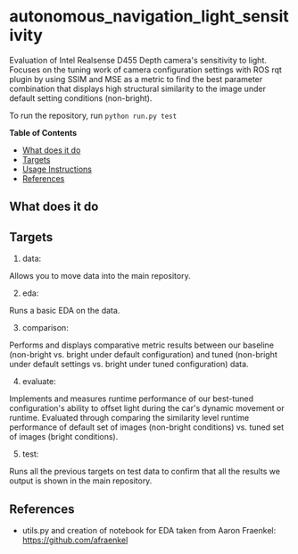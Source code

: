 # autonomous_navigation_light_sensitivity

Evaluation of Intel Realsense D455 Depth camera's sensitivity to light. Focuses on the tuning work of camera configuration settings with ROS rqt plugin by using SSIM and MSE as a metric to find the best parameter combination that displays high structural similarity to the image under default setting conditions (non-bright).

To run the repository, run ```python run.py test```

**Table of Contents**
- [What does it do](#what-does-it-do)
- [Targets](#Targets)
- [Usage Instructions](#usage-instructions)
- [References](#References)


## What does it do


## Targets

1. data:

Allows you to move data into the main repository.

2. eda:

Runs a basic EDA on the data.

3. comparison:

Performs and displays comparative metric results between our baseline (non-bright vs. bright under default configuration) and tuned (non-bright under default settings vs. bright under tuned configuration) data.

4. evaluate:

Implements and measures runtime performance of our best-tuned configuration's ability to offset light during the car's dynamic movement or runtime. Evaluated through comparing the similarity level runtime performance of default set of images (non-bright conditions) vs. tuned set of images (bright conditions).


5. test:

Runs all the previous targets on test data to confirm that all the results we output is shown in the main repository.


## References

* utils.py and creation of notebook for EDA taken from Aaron Fraenkel: https://github.com/afraenkel


